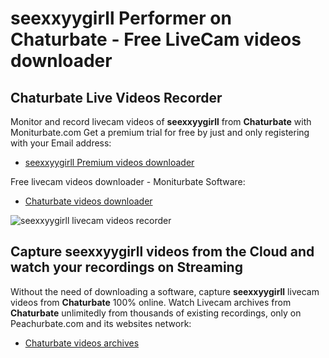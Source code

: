 # seexxyygirll Performer on Chaturbate - Free LiveCam videos downloader

## Chaturbate Live Videos Recorder

Monitor and record livecam videos of **seexxyygirll** from **Chaturbate** with Moniturbate.com
Get a premium trial for free by just and only registering with your Email address:
* [seexxyygirll Premium videos downloader](https://moniturbate.com/request-demo-licence-key.html)

Free livecam videos downloader - Moniturbate Software:
* [Chaturbate videos downloader](https://moniturbate.com/moniturbate-download-software.html)

![seexxyygirll livecam videos recorder](https://peachurnet.com/templates/moniturbate-software.png)


## Capture seexxyygirll videos from the Cloud and watch your recordings on Streaming

Without the need of downloading a software, capture **seexxyygirll** livecam videos from **Chaturbate** 100% online.
Watch Livecam archives from **Chaturbate** unlimitedly from thousands of existing recordings, only on Peachurbate.com and its websites network:
* [Chaturbate videos archives](https://peachurnet.com/)